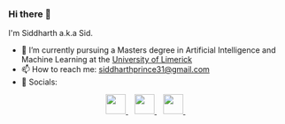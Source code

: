 ### Hi there 👋

I'm Siddharth a.k.a Sid.

- 🌱 I’m currently pursuing a Masters degree in Artificial Intelligence and Machine Learning at the [University of Limerick](https://www.ul.ie/)
- 📫 How to reach me: <a href='mailto:siddharthprince31@gmail.com'>siddharthprince31@gmail.com </a>
- 🤝 Socials:
<p align='center' style='text-decoration:none !important;'>
  <a href='https://linkedin.com/in/sprince0031'>
    <img src='https://www.iconfinder.com/icons/5296501/download/svg/128' style='height:36px;width:36px;'/>
  </a>&nbsp;&nbsp;
  <a href='https://twitter.com/sprince0031'>
    <img src='https://www.iconfinder.com/icons/5296514/download/svg/128' style='height:36px;width:36px;' />
  </a>&nbsp;&nbsp;
  <a href='https://www.instagram.com/sprince0031/'>
    <img src='https://www.iconfinder.com/icons/5296765/download/svg/128' style='height:36px;width:36px;' />
  </a>&nbsp;&nbsp;
<!--   <a href='https://www.youtube.com/channel/UCcZAfX7FlHBgD2Wi7xQWfMw'>
    <img src='https://www.iconfinder.com/icons/5296521/download/svg/128' style='height:36px;width:36px;' />
  </a> -->
</p>
